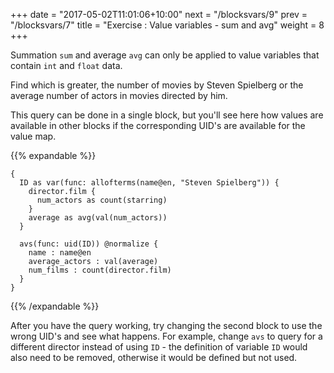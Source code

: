 +++
date = "2017-05-02T11:01:06+10:00"
next = "/blocksvars/9"
prev = "/blocksvars/7"
title = "Exercise : Value variables - sum and avg"
weight = 8
+++

Summation `sum` and average `avg` can only be applied to value variables that
contain `int` and `float` data.

Find which is greater, the number of movies by Steven Spielberg or the
average number of actors in movies directed by him.

This query can be done in a single block, but you'll see here how values are available in other blocks if the corresponding UID's are available for the value map.

{{% expandable %}}
```
{
  ID as var(func: allofterms(name@en, "Steven Spielberg")) {
    director.film {
      num_actors as count(starring)
    }
    average as avg(val(num_actors))
  }

  avs(func: uid(ID)) @normalize {
    name : name@en
    average_actors : val(average)
    num_films : count(director.film)
  }
}
```
{{% /expandable %}}

After you have the query working, try changing the second block to use the wrong UID's and see what happens.  For example, change `avs` to query for a different director instead of using `ID` - the definition of variable `ID` would also need to be removed, otherwise it would be defined but not used.
